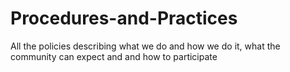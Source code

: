 # Procedures-and-Practices
All the policies describing what we do and how we do it, what the community can expect and and how to participate
